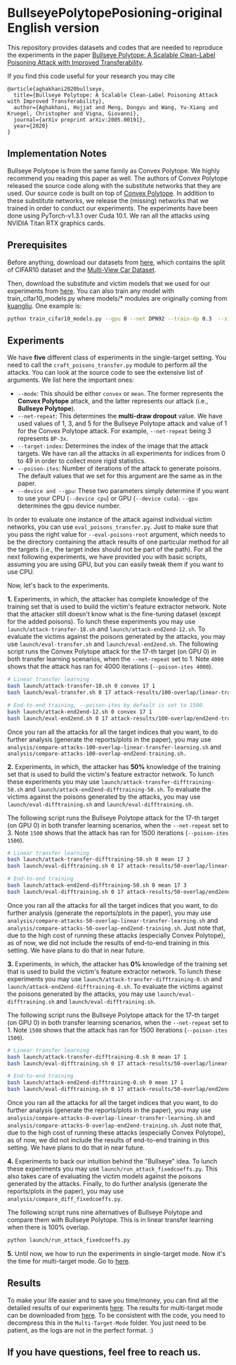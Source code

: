 # BullseyePolytopePosioning-original English version
This repository provides datasets and codes that are needed to reproduce the experiments in the paper [Bullseye Polytope: A Scalable Clean-Label Poisoning Attack with Improved Transferability](https://arxiv.org/abs/2005.00191).

If you find this code useful for your research you may cite
```
@article{aghakhani2020bullseye,
  title={Bullseye Polytope: A Scalable Clean-Label Poisoning Attack with Improved Transferability},
  author={Aghakhani, Hojjat and Meng, Dongyu and Wang, Yu-Xiang and Kruegel, Christopher and Vigna, Giovanni},
  journal={arXiv preprint arXiv:2005.00191},
  year={2020}
}
```

## Implementation Notes
Bullseye Polytope is from the same family as Convex Polytope. We highly recommend you reading this paper as well.
The authors of Convex Polytope released the source code along with the substitute networks that they are used.
Our source code is built on top of [Convex Polytope](https://github.com/zhuchen03/ConvexPolytopePosioning/).
In addition to these substitute networks, we release the (missing) networks that we trained in order to conduct our experiments.
The experiments have been done using PyTorch-v1.3.1 over Cuda 10.1. We ran all the attacks using NVIDIA Titan RTX graphics cards.

## Prerequisites
Before anything, download our datasets from [here](https://drive.google.com/file/d/1wVRobdlwvD9-VL9mYKCu_onq8PbbyP0V/view?usp=sharing), which contains the split of CIFAR10 dataset and the [Multi-View Car Dataset](https://www.epfl.ch/labs/cvlab/data/data-pose-index-php/).

Then, download the substitute and victim models that we used for our experiments from [here](https://drive.google.com/file/d/1TwxNbJ1arDNQrBJdt5AFeaAbKC65HOko/view?usp=sharing).
You can also train any model with train_cifar10_models.py where models/* modules are originally coming from [kuangliu](https://github.com/kuangliu/pytorch-cifar.git).
One example is:
```bash
python train_cifar10_models.py --gpu 0 --net DPN92 --train-dp 0.3  --sidx 0 --eidx 4800
```

## Experiments
We have **five** different class of experiments in the single-target setting. You need to call the `craft_poisons_transfer.py` module to perform all the attacks. You can look at the source code to see the extensive list of arguments. We list here the important ones:
* `--mode`: This should be either `convex` or `mean`. The former represents the **Convex Polytope** attack, and the latter represents our attack (i.e., **Bullseye Polytope**).
* `--net-repeat`: This determines the **multi-draw dropout** value. We have used values of 1, 3, and 5 for the Bullseye Polytope attack and value of 1 for the Convex Polytope attack. For example, `--net-repeat` being 3 represents `BP-3x`.
* `--target-index`: Determines the index of the image that the attack targets. We have ran all the attacks in all experiments for indices from 0 to 49 in order to collect more rigid statistics.
* `--poison-ites`: Number of iterations of the attack to generate poisons. The default values that we set for this argument are the same as in the paper.
* `--device and --gpu`: These two parameters simply determine if you want to use your CPU (`--device cpu`) or GPU (`--device cuda`). `--gpu` determines the gpu device number.

In order to evaluate one instance of the attack against individual victim networks, you can use `eval_poisons_transfer.py`. Just to make sure that you pass the right value for `--eval-poisons-root` argument, which needs to be the directory containing the attack results of one particular method for all the targets (i.e., the target index should not be part of the path).
For all the next following experiments, we have provided you with basic scripts, assuming you are using GPU, but you can easily tweak them if you want to use CPU.

Now, let's back to the experiments.

**1.** Experiments, in which, the attacker has complete knowledge of the training set that is used to build the victim's feature extractor network. Note that the attacker still doesn't know what is the fine-tuning dataset (except for the added poisons). To lunch these experiments you may use `launch/attack-transfer-18.sh` and `launch/attack-end2end-12.sh`. To evaluate the victims against the poisons generated by the attacks, you may use `launch/eval-transfer.sh` and `launch/eval-end2end.sh`.
The following script runs the Convex Polytope attack for the 17-th target (on GPU 0) in both transfer learning scenarios, when the `--net-repeat` set to 1. Note `4000` shows that the attack has ran for 4000 iterations (`--poison-ites 4000`).
```bash
# Linear transfer learning
bash launch/attack-transfer-18.sh 0 convex 17 1
bash launch/eval-transfer.sh 0 17 attack-results/100-overlap/linear-transfer-learning/convex/4000/

# End-to-end training, --poison-ites by default is set to 1500.
bash launch/attack-end2end-12.sh 0 convex 17 1
bash launch/eval-end2end.sh 0 17 attack-results/100-overlap/end2end-training/convex/1500/
```

Once you ran all the attacks for all the target indices that you want, to do further analysis (generate the reports/plots in the paper), you may use `analysis/compare-attacks-100-overlap-linear-transfer-learning.sh` and `analysis/compare-attacks-100-overlap-end2end-training.sh.`


**2.** Experiments, in which, the attacker has **50%** knowledge of the training set that is used to build the victim's feature extractor network. To lunch these experiments you may use `launch/attack-transfer-difftraining-50.sh` and `launch/attack-end2end-difftraining-50.sh`. To evaluate the victims against the poisons generated by the attacks, you may use `launch/eval-difftraining.sh` and `launch/eval-difftraining.sh`.

The following script runs the Bullseye Polytope attack for the 17-th target (on GPU 0) in both transfer learning scenarios, when the `--net-repeat` set to 3. Note `1500` shows that the attack has ran for 1500 iterations (`--poison-ites 1500`).
```bash
# Linear transfer learning
bash launch/attack-transfer-difftraining-50.sh 0 mean 17 3
bash launch/eval-difftraining.sh 0 17 attack-results/50-overlap/linear-transfer-learning/mean-3Repeat/1500

# End-to-end training
bash launch/attack-end2end-difftraining-50.sh 0 mean 17 3
bash launch/eval-difftraining.sh 0 17 attack-results/50-overlap/end2end-training/mean-3Repeat/1500
```

Once you ran all the attacks for all the target indices that you want, to do further analysis (generate the reports/plots in the paper), you may use `analysis/compare-attacks-50-overlap-linear-transfer-learning.sh` and `analysis/compare-attacks-50-overlap-end2end-training.sh`. Just note that, due to the high cost of running these attacks (especially Convex Polytope), as of now, we did not include the results of end-to-end training in this setting. We have plans to do that in near future.

**3.** Experiments, in which, the attacker has **0%** knowledge of the training set that is used to build the victim's feature extractor network. To lunch these experiments you may use `launch/attack-transfer-difftraining-0.sh` and `launch/attack-end2end-difftraining-0.sh`. To evaluate the victims against the poisons generated by the attacks, you may use `launch/eval-difftraining.sh` and `launch/eval-difftraining.sh`.

The following script runs the Bullseye Polytope attack for the 17-th target (on GPU 0) in both transfer learning scenarios, when the `--net-repeat` set to 1. Note `1500` shows that the attack has ran for 1500 iterations (`--poison-ites 1500`).
```bash
# Linear transfer learning
bash launch/attack-transfer-difftraining-0.sh 0 mean 17 1
bash launch/eval-difftraining.sh 0 17 attack-results/50-overlap/linear-transfer-learning/mean/1500

# End-to-end training
bash launch/attack-end2end-difftraining-0.sh 0 mean 17 1
bash launch/eval-difftraining.sh 0 17 attack-results/50-overlap/end2end-training/mean/1500
```

Once you ran all the attacks for all the target indices that you want, to do further analysis (generate the reports/plots in the paper), you may use `analysis/compare-attacks-0-overlap-linear-transfer-learning.sh` and `analysis/compare-attacks-0-overlap-end2end-training.sh`. Just note that, due to the high cost of running these attacks (especially Convex Polytope), as of now, we did not include the results of end-to-end training in this setting. We have plans to do that in near future.

**4.** Experiments to back our intuition behind the "Bullseye" idea. To lunch these experiments you may use `launch/run_attack_fixedcoeffs.py`. This also takes care of evaluating the victim models against the poisons generated by the attacks. Finally, to do further analysis (generate the reports/plots in the paper), you may use `analysis/compare_diff_fixedcoeffs.py`.

The following script runs nine alternatives of Bullseye Polytope and compare them with Bullseye Polytope. This is in linear transfer learning when there is 100% overlap.
```bash
python launch/run_attack_fixedcoeffs.py
```

**5.** Until now, we how to run the experiments in single-target mode. Now it's the time for multi-target mode. Go to [here](Multi-Target-Mode).

## Results
To make your life easier and to save you time/money, you can find all the detailed results of our experiments [here](https://drive.google.com/file/d/1mbQs239HVxnOLHdh1I2lE1B3zsmaBSO3/view?usp=sharing).
The results for multi-target mode can be downloaded from [here](https://drive.google.com/file/d/13p24HnylrDLPIv3EHv7VGvwJgbqqctSg/view?usp=sharing). To be consistent with the code, you need to decompress this in the `Multi-Target-Mode` folder.
You just need to be patient, as the logs are not in the perfect format. :)

##  If you have questions, feel free to reach us.
